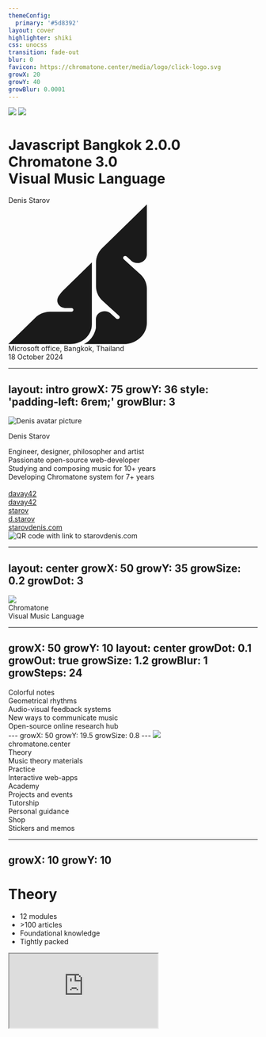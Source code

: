 ```yaml
---
themeConfig:
  primary: '#5d8392'
layout: cover
highlighter: shiki
css: unocss
transition: fade-out
blur: 0
favicon: https://chromatone.center/media/logo/click-logo.svg
growX: 20
growY: 40
growBlur: 0.0001
---
```

<div flex>
<img w-60 src="/aux.svg"/>
<img absolute mt-28 ml-10 w-40 src="/logo.svg" />
<div  mt-20>
<h1 flex="~ col" gap-2>
<div text-xl font-normal>Javascript Bangkok 2.0.0</div>

<div font-bold text-7xl>Chromatone 3.0</div>
<div font-normal flex="~ gap3" text-5xl mt-2 items-center>Visual Music Language</div>
</h1>

<div uppercase text-lg tracking-widest>
Denis Starov
</div>
</div>

</div>


<div  abs-br mx-10 my-14 flex="~ col" text-xl text-right>
<div   flex="~ col" text-xl text-right>
   <svg ml-auto mb-4 h-auto text-orange w-44 width="280" height="282" viewBox="0 0 280 282" xmlns="http://www.w3.org/2000/svg" ><path d="M233.235 105.043C231.607 106.53 231.607 108.941 233.235 110.419L253.541 128.892V128.908L266.929 141.105C275.298 148.723 279.999 159.056 279.999 169.831V239.23C279.999 262.749 259.047 281.825 233.21 281.825H152.702C170.456 273.934 175.987 255.807 177.003 249.307V231.685C177.003 223.104 184.382 216.089 193.682 215.623C194.01 215.599 194.345 215.591 194.681 215.591C199.088 215.591 203.117 217.061 206.215 219.496L217.992 230.215C219.62 231.702 222.264 231.702 223.893 230.215C225.521 228.729 225.521 226.326 223.893 224.839L203.722 206.479L190.333 194.282C181.964 186.665 177.263 176.331 177.263 165.556V117.024C177.263 106.241 181.754 95.8593 189.838 87.9688L279.999 0V101.082C279.999 101.211 279.999 101.331 279.991 101.468C279.806 109.262 273.888 115.762 265.922 117.635C264.42 117.988 262.85 118.173 261.23 118.173C256.621 118.173 252.399 116.662 249.134 114.147L246.884 112.09L239.145 105.043C237.516 103.557 234.864 103.557 233.235 105.043Z" fill="currentColor"></path><path d="M168.882 117.026V242.366C168.882 264.157 149.474 281.827 125.534 281.827H0L54.6878 228.465C62.2509 221.081 72.7352 216.79 83.7902 216.493H127.398C129.698 216.493 131.57 214.789 131.57 212.692C131.57 210.595 129.698 208.892 127.398 208.892H114.211C106.924 208.369 100.965 203.532 99.4201 197.192C99.1599 196.14 99.0256 195.047 99.0256 193.922C99.0256 190.13 100.268 186.956 102.375 183.999C104.776 180.64 107.688 177.032 110.475 174.019L168.882 117.026Z" fill="currentColor"></path></svg>
   </div>
  <div>Microsoft office, Bangkok, Thailand</div>
  <div text-lg opacity-50>18 October 2024</div>
</div>

---
layout: intro
growX: 75
growY: 36
style: 'padding-left: 6rem;'
growBlur: 3
---

<img src="https://avatars.githubusercontent.com/u/6184449?v=4" rounded-full w-45 abs-tr mt-30 mr-40 alt="Denis avatar picture" />

<h10 text-60px font-bold> Denis Starov</h10>

<div leading-10 opacity-90 text-2xl mt-2>
Engineer, designer, philosopher and artist<br>
Passionate open-source web-developer<br>
Studying and composing  music for 10+ years<br>
Developing Chromatone system for 7+ years<br>
<br>
</div>

<div my-10 text-2xl w-min flex="~ gap-1" items-center justify-center>
 <v-clicks>
  <ri-github-line op50 ma text-xl ml4/>
  <div><a href="https://github.com/davay42" target="_blank" class="border-none! ">davay42</a></div>
  <ri-twitter-line op50 ma text-xl ml4/>
  <div><a href="https://twitter.com/davay42" target="_blank" class="border-none! ">davay42</a></div>
  <la-telegram op50 ma text-xl ml4/>
  <div><a href="https://t.me/starov" target="_blank" class="border-none! ">starov</a></div>
  <la-facebook op50 ma text-xl ml4/>
  <div><a href="https://facebook.com/starov" target="_blank" class="border-none! ">d.starov</a></div>
  <la-link op50 ma text-xl ml4/>
  <div><a href="https://starovdenis.com" target="_blank" class="border-none! ">starovdenis.com</a></div>


<img w-36 rounded-xl z-10 absolute top-4 right-8 src="/QR-stcom.png" alt="QR code with link to starovdenis.com" />
  </v-clicks>
  </div>

<!--

-->

---
layout: center
growX: 50
growY: 35
growSize: 0.2
growDot: 3
---

<img mx-auto w-60 src="/logo.svg" />

<div text-center font-bold text-60px> Chromatone</div>
<div text-center text-32px>Visual Music Language</div>

<!--
Let's start by talking about Developer Experience. These years we have heard about Developer Experience more and more often. Frameworks have put a lot of effort into improving Developer Experience, to make our work more efficient and productive, and of course, a better experience. Here I'd like to divide the big concept into different parts and see what we have done to really make a difference from a framework's perspective.
-->

---
growX: 50
growY: 10
layout: center
growDot: 0.1
growOut: true
growSize: 1.2
growBlur: 1
growSteps: 24
---
<div flex text-3xl flex-col gap-4 items-center text-center>
<v-clicks>
<div> Colorful notes</div>
<div> Geometrical rhythms</div>
<div> Audio-visual feedback systems</div>
<div> New ways to communicate music </div>
<div> Open-source online research hub</div>
</v-clicks>
</div>
---
growX: 50
growY: 19.5
growSize: 0.8
---

<img mx-auto mt-7 w-20 src="/logo.svg" />
<div text-4xl mt-6 text-center> chromatone.center</div>

<div flex="~" justify-evenly items-center h-60>
<v-clicks>

<div flex="~ col" items-center gap-2>
<div text-4xl font-bold>Theory</div>
<div text-base op80>Music theory materials</div>
</div>

<div flex="~ col" items-center gap-2>
<div text-4xl font-bold>Practice</div>
<div text-base op80>Interactive web-apps</div>
</div>

<div flex="~ col" items-center gap-2>
<div text-4xl font-bold>Academy</div>
<div text-base op80>Projects and events</div>
</div>

<div flex="~ col" items-center gap-2>
<div text-4xl font-bold>Tutorship</div>
<div text-base op80>Personal guidance</div>
</div>

<div flex="~ col" items-center gap-2>
<div text-4xl font-bold>Shop</div>
<div text-base op80>Stickers and memos</div>
</div>

</v-clicks>
</div>

---
growX: 10
growY: 10
---

# Theory

<v-clicks>

- 12 modules
- \>100 articles
- Foundational knowledge
- Tightly packed

</v-clicks>

<iframe v-click rounded-xl m-8 src="https://chromatone.center/theory/"
  onload="this.style.visibility = 'visible';"
  scale-90 origin-top-right absolute right-0 top-0 bottom-0 w="75%" h="100%"
/>

---
growX: 10
growY: 80
---

# Practice

<v-clicks>

- \>50 apps
- MIDI
- Synthesis
- Analysis
- Visualization

</v-clicks>

<iframe v-click rounded-xl m-4 src="https://chromatone.center/practice/"
  onload="this.style.visibility = 'visible';"
  scale-90 origin-top-right absolute right-0 top-0 bottom-0 w="75%" h="100%"
/>

---
growX: 90
growY: 10
growSteps: 12
growSize: 0.7
growBlur: 0.5
---

# Academy

<v-clicks>

- Programs
- Courses
- Projects
- Events

</v-clicks>

<iframe v-click rounded-xl m-4 src="https://academy.chromatone.center/"
  onload="this.style.visibility = 'visible';"
  scale-90 origin-top-right absolute right-0 top-0 bottom-0 w="75%" h="105%"
/>

<!-- ## Where is Chromatone now

Chromatone is an international music education platform for everyone to gain knowledge and new pleasant experience. The knowledge is stored in the articles and apps, but it's compressed and dryed out to be light and compact. But there's so much to dive in! And that's where guidance may be incredibly helpful.

We're building from the ground up, educating ourselves and the ones who want to participate in the early development. While Chromatone is developed for more than 4 years it's still a long way to have it finished. It becomes more of a process of distilling and transfering knowledge and joy.

Chromatone as the music itself is totally international and doesn't rely on any language (except JavaScript 😇). Our goal is to create an international community of teachers, learners and practitioners of our visual music approach. It has already recommended itself in music theory educational video production and the time has come for it expand worldwide. Project by project.

## Where are we going

First step is to establish the convenient way for tutors to meet their students. Then educators will start creating their own content with all the tools available. In any language and for any age and any level of prior musical knowledge.

Second step is for all the educated people to gather together and play some amazing live music. Once you're in, you know it's a whole experience bringing deep joy of being in sync with each other! For that we hold meetups and other events. It's our testing ground for new music collaboration formats.

Third step is to make such musical gatherings a part of the new post-scarcity culture worldwide. Chromatone makes music much easier for visual people to learn and practice, so it enables significantly more musicians in any given place. So there's always someone to jam with! 🤩 And everyone should be able to meet other musicians and improvise together for a couple of hours at least once a month. 👏 -->

---
growX: 68
growY: 50
---

# Shop

<v-clicks>

- Stickers
- Memos
- Printable designs

</v-clicks>

<iframe v-click rounded-xl m-4 src="https://shop.chromatone.center/"
  onload="this.style.visibility = 'visible';"
  scale-90 origin-top-right absolute right-0 top-0 bottom-0 w="75%" h="105%"
/>

---
layout: center
growX: 50
growY: 0
class: [text-center]
---
<div text-4xl mb-4>Now let's see</div>

<v-clicks>

<div text-6xl font-bold> How is it built</div>

</v-clicks>
<!--
So, by having the context of Nuxt, let's take one step forward -
-->

---
growBlur: 0.000001
growSteps: 12
growSize: 2
growX: 50
growY: 50
growOut: true
growDot: 0.1
layout: center
---
# Tech stack

<div grid grid-cols-4 p-4 gap-4>
<v-clicks>

<div p-4 flex items-center justify-center><img w-30 src="/vitepress.svg" /></div>
<div p-4 flex items-center justify-center><img w-30 src="/vue.svg" /> </div>
<div p-4 flex items-center justify-center><img w-30 p-4 src="/vueuse.svg" /> </div>
<div p-4 flex items-center justify-center><img w-30 src="/unocss.svg" /> </div>

<div p-2 flex items-center justify-center><img w-40 src="/webmidijs.svg" /> </div>
<div p-2 flex items-center justify-center><img w-24 src="/tone.png" /> </div>
<div p-2 flex items-center justify-center><img w-36 src="/elementary.svg" /> </div>
<div p-2 flex items-center justify-center><img w-36 src="/directus.svg" /> </div>

</v-clicks>
</div>
<!--

-->

---
layout: center
growX: 50
growY: 0
class: [text-center]
---

<logos-github-icon mb-4 text-8xl/>

<h1 v-click>Open source</h1>

<h2 v-click mb-4> MIT licence</h2>

<a v-click text-2xl  target="_blank" href="https://github.com/chromatone/chromatone.center">
github.com/chromatone/chromatone.center
</a>
<!--
Let's go demo time!
-->

---
growX: 90
growY: 10
growSteps: 12
growSize: 0.7
growBlur: 0.5
---

# Repo

<a v-click text-2xl  target="_blank" href="https://github.com/chromatone/chromatone.center">
<la-github op50 text-xl/>
chromatone.center
</a>

<v-clicks>

- Components/ *.vue
- Content/ *.md
- DB/ *.yaml
- Use/ *.js
- Theme/ *.vue

</v-clicks>

<iframe src="https://github1s.com/chromatone/chromatone.center"
  onload="this.style.visibility = 'visible';"
  v-click rounded-xl m-4  scale-90 origin-top-right absolute right-0 top-0 bottom-0 w="72%" h="105%"
/>



---
layout: center
class: [text-center]
growX: 50
growY: 0
---

<logos-npm mb-4 text-8xl />

<h1 v-click>Import and use</h1>

<h2 v-click mb-4>NPM packages available</h2>
<a v-click text-2xl  target="_blank" href="https://www.npmjs.com/package/use-chromatone">
npmjs.com/package/use-chromatone
</a> <br />
<a v-click text-2xl  target="_blank" href="https://www.npmjs.com/package/chromatone-db">
npmjs.com/package/chromatone-db
</a>

---
growX: 50
growY: -20
---

<pre bg-dark-300 p-8 w-80 mb-4 rounded-xl text-xl gap-4 flex font-mono class="select-none!">
<span text-gray:50>pnpm</span>
<span text-green>i</span>
<span text-transparent bg-clip-text bg-gradient-to-r from-green-400 via-teal-400 to-blue-500>use-chromatone</span>
</pre>

Useful audio-visual functions package

<v-clicks>

- Color calculations
- Music theory state
- Sound synthesis
- Audio processing
- MIDI processing

</v-clicks>

<pre v-click rounded-xl m-4  scale-90 origin-top-right absolute right-0 bg-light-900 bg-op-80 backdrop-blur p-4 text-sm top-0 bottom-0 overflow-scroll w="60%" h="105%">
export {
  Zo as FFTs,
  _r as activeChroma,
  xr as activeChromaMidi,
  Ot as activeNotes,
  I as audio,
  Uo as bpm,
  hu as calcBg,
  Eo as channels,
  vu as chromaColorMix,
  Vo as createAndDownloadBlobFile,
  Pt as createChannel,
  pt as defaultScheme,
  Ur as flats,
  su as forwardMidi,
  fr as freqColor,
  Co as freqPitch,
  ru as getCents,
  au as getCircleCoord,
  mu as getColorInfo,
  sr as getFilename,
  Fr as getPitchBend,
  hr as getStandardFrequency,
  ee as globalScale,
  Mr as guessChords,
  ur as initGetUserMedia,
  cu as intervals,
  dr as isInChroma,
  it as layers,
  no as lchToHsl,
  iu as learnCC,
  pu as levelColor,
  K as master,
  Mu as maxRatio,
  Jo as meters,
  me as mic,
  y as midi,
  cr as midiA,
  jr as midiAttack,
  nu as midiColor,
  gt as midiFrequency,
  qr as midiOnce,
  zt as midiPlay,
  Lr as midiRelease,
  yn as midiStop,
  ir as mimeExtMap,
  To as naturals,
  Tn as noteColor,
  zo as noteNames,
  _n as notes,
  Ge as pitchColor,
  ou as pitchFreq,
  lr as pitchNoteOctave,
  fu as playChroma,
  lu as playChromaOnce,
  Se as playKey,
  Dr as playKeyOnce,
  xn as playNote,
  Xr as playNoteOnce,
  rr as record,
  Fe as recorder,
  Et as recording,
  yu as renderLoopsMidiFile,
  gu as renderMidi,
  Ae as rotateArray,
  ot as scheme,
  Qo as scopes,
  Br as sendPitchBend,
  Gr as setCC,
  mr as setupKeyboard,
  Wr as sharps,
  uu as sortNotes,
  is as srvb,
  wn as stopAll,
  du as stopChroma,
  Dn as stopNote,
  so as synthEnabled,
  Pi as tap,
  Z as tapTempo,
  D as tempo,
  Ko as tracks,
  F as tuner,
  gn as useAudio,
  Su as useElemSynth,
  We as useElementary,
  ku as useFFT,
  bu as useLoop,
  Au as useMic,
  wu as useMicrophone,
  Po as useMidi,
  rs as useParams,
  vn as useRecorder,
  xu as useSequence,
  Eu as useSoundFont,
  _u as useSvgMouse,
  ss as useSynthVoices,
  Ni as useTempo,
  Du as useTuner
};
</pre>

---
growX: 50
growY: -20
---

<pre bg-dark-300 p-8 rounded-xl w-80 text-xl gap-4 flex font-mono class="select-none!">
<span text-gray:50>pnpm</span>
<span text-green>i</span>
<span text-transparent bg-clip-text bg-gradient-to-r from-green-400 via-teal-400 to-blue-500>chromatone-db</span>
</pre>

<p>Ready to use music knowledge <br /> in convenient JSON format</p>

<v-clicks>

- Color names
- Chords & Tabs
- Chord progressions
- Scales & Ragas
- Meters & Rhythms


</v-clicks>

<pre v-click rounded-xl m-4  scale-90 origin-top-right absolute right-0 bg-light-900 bg-op-80 backdrop-blur p-4 text-sm top-0 bottom-0 overflow-scroll w="60%" h="105%">

export {
  o as BasicChords,
  N as BasicScales,
  u as ChordProgressions,
  r as ChordsList,
  L as ColorsList,
  y as GoodScales,
  U as GuitarTabs,
  f as IntervalsList,
  T as MelakartaRaga,
  S as MetersList,
  d as ModesChords,
  C as RALColors,
  x as RealBook,
  B as RhythmsList,
  R as RudimentsList,
  b as ScaleList,
  A as ScaleNames,
  q as UkuleleTabs,
  E as amyCodes,
  z as countries
};

</pre>


---
layout: intro
class: text-center pb-5
growX: 50
growY: 120
---

# Now let's code!
## Fork the repo or open code sandbox

[github.com/chromatone/chromatone.center](https://github.com/chromatone/chromatone.center)

[codesandbox.io/p/github/chromatone/chromatone.center/](https://codesandbox.io/p/github/chromatone/chromatone.center/)

<!--
That's all for my talk. The slides can be found on my website. Thank you!
-->



---
growX: 50
growY: 19.5
growSize: 0.8
growBlur: 4
class: [text-center]
---

<img mx-auto mt-7 w-20 src="/logo.svg" />
<div text-4xl mt-6 text-center font-bold> Get involved!</div>

<div flex="~" justify-evenly items-start mt-20>
<v-clicks>

<div flex="~ col" items-center gap-2>
<logos-instagram-icon text-2xl/>
<div text-2xl font-bold>Follow and share</div>
<div text-base op80>Follow and mention us</div>
<a target="_blank" href="https://instagram.com/chromatone.center">@chromatone.center</a>
</div>

<div flex="~ col" items-center gap-2>
<logos-reddit-icon text-2xl/>
<div text-2xl font-bold>Discuss</div>
<div text-base op80>Participate in our subreddit</div>
<a target="_blank" href="https://www.reddit.com/r/chromatone/">r/chromatone.center</a>
</div>

<div flex="~ col" items-center gap-2>
<la-book text-2xl />
<div text-2xl font-bold>Book a session</div>
<div text-base op80>Get my personal tutorship</div>
<a target="_blank" href="https://tutor.chromatone.center">tutor.chromatone.center</a>
</div>

<div flex="~ col" items-center gap-2>
<logos-github-icon text-2xl/>
<div text-2xl font-bold>Contribute</div>
<div text-base op80>Fix bugs, add features</div>
<a target="_blank" href="https://github.com/chromatone">github/chromatone</a>
</div>

</v-clicks>
</div>

---
layout: intro
class: text-center pb-5
growX: 50
growY: 120
---

# Now let's talk
## Questions and answers

Slides at [slides.chromatone.center](https://slides.chromatone.center/coding-colorful-sounds/)

<!--
That's all for my talk. The slides can be found on my website. Thank you!
-->

